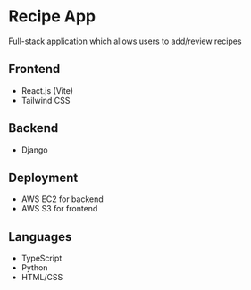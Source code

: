 # Recipe App
Full-stack application which allows users to add/review recipes

## Frontend
* React.js (Vite)
* Tailwind CSS

## Backend
* Django

## Deployment
* AWS EC2 for backend
* AWS S3 for frontend

## Languages
* TypeScript
* Python
* HTML/CSS
